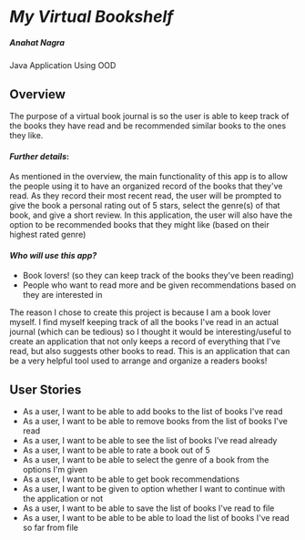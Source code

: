 # *My Virtual Bookshelf*
##### Anahat Nagra
Java Application Using OOD

## Overview

The purpose of a virtual book journal is so the user is able to keep
track of the books they have read and be
recommended similar books to the ones they like.


#### *Further details*:

As mentioned in the overview, the main functionality of this app is to
allow the people using it to have an organized record of the books that they've read.
As they record their most recent read, the user will be prompted to give the book a personal rating out of 5 stars, 
select the genre(s) of that book, and give a short review. In this application, the user
will also have the option to be recommended books that they might like (based on their highest rated genre)


#### *Who will use this app?*
- Book lovers! (so they can keep track of the books they've been reading)
- People who want to read more and be given recommendations based on they are interested in

The reason I chose to create this project is because I am a book lover myself.
I find myself keeping track of all the books I've read in an actual journal (which can be tedious) 
so I thought it would be interesting/useful to create an application that not only keeps a record of
everything that I've read, but also suggests other books to read.
This is an application that can be a very helpful tool used to arrange and organize a readers books!


## User Stories

- As a user, I want to be able to add books to the list of books I've read
- As a user, I want to be able to remove books from the list of books I've read
- As a user, I want to be able to see the list of books I've read already
- As a user, I want to be able to rate a book out of 5
- As a user, I want to be able to select the genre of a book from the options I'm given
- As a user, I want to be able to get book recommendations
- As a user, I want to be given to option whether I want to continue with the application or not
- As a user, I want to be able to save the list of books I've read to file
- As a user, I want to be able to be able to load the list of books I've read so far from file 

